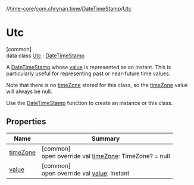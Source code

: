 //[time-core](../../../../index.md)/[com.chrynan.time](../../index.md)/[DateTimeStamp](../index.md)/[Utc](index.md)

# Utc

[common]\
data class [Utc](index.md) : [DateTimeStamp](../index.md)

A [DateTimeStamp](../index.md) whose [value](value.md) is represented as an Instant. This is particularly useful for representing past or near-future time values.

Note that there is no [timeZone](time-zone.md) stored for this class, so the [timeZone](time-zone.md) value will always be null.

Use the [DateTimeStamp](../index.md) function to create an instance or this class.

## Properties

| Name | Summary |
|---|---|
| [timeZone](time-zone.md) | [common]<br>open override val [timeZone](time-zone.md): TimeZone? = null |
| [value](value.md) | [common]<br>open override val [value](value.md): Instant |
